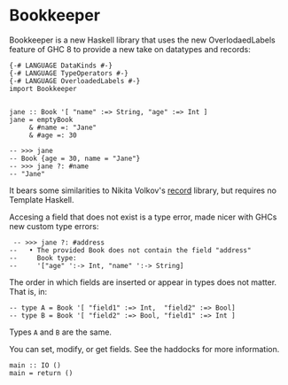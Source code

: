 # Bookkeeper

Bookkeeper is a new Haskell library that uses the new OverlodaedLabels feature
of GHC 8 to provide a new take on datatypes and records:

~~~ {.haskell}
{-# LANGUAGE DataKinds #-}
{-# LANGUAGE TypeOperators #-}
{-# LANGUAGE OverloadedLabels #-}
import Bookkeeper


jane :: Book '[ "name" :=> String, "age" :=> Int ]
jane = emptyBook
     & #name =: "Jane"
     & #age =: 30

-- >>> jane
-- Book {age = 30, name = "Jane"}
-- >>> jane ?: #name
-- "Jane"
~~~

It bears some similarities to Nikita Volkov's [record](https://nikita-volkov.github.io/record/)
library, but requires no Template Haskell.

Accesing a field that does not exist is a type error, made nicer with GHCs new
custom type errors:

~~~ {.haskell}
 -- >>> jane ?: #address
--   • The provided Book does not contain the field "address"
--     Book type:
--     '["age" ':-> Int, "name" ':-> String]
~~~


The order in which fields are inserted or appear in types does not matter. That
is, in:

~~~ {.haskell}
-- type A = Book '[ "field1" :=> Int,  "field2" :=> Bool]
-- type B = Book '[ "field2" :=> Bool, "field1" :=> Int ]
~~~

Types `A` and `B` are the same.

You can set, modify, or get fields. See the haddocks for more information.


~~~ {.haskell}
main :: IO ()
main = return ()
~~~
